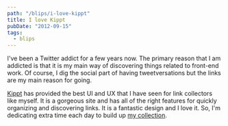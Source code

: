 ```yaml
---
path: "/blips/i-love-kippt"
title: I love Kippt
pubDate: "2012-09-15"
tags:
  - blips
---
```


I've been a Twitter addict for a few years now. The primary reason that I am addicted is that it is my main way of discovering things related to front-end work. Of course, I dig the social part of having tweetversations but the links are my main reason for going.

[Kippt](http://kippt.com) has provided the best UI and UX that I have seen for link collectors like myself. It is a gorgeous site and has all of the right features for quickly organizing and discovering links. It is a fantastic design and I love it. So, I'm dedicating extra time each day to build up [my collection](https://kippt.com/dandenney).
